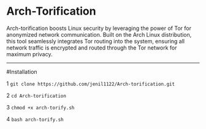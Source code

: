 # Arch-Torification
Arch-torification boosts Linux security by leveraging the power of Tor for anonymized network communication. Built on the Arch Linux distribution, this tool seamlessly integrates Tor routing into the system, ensuring all network traffic is encrypted and routed through the Tor network for maximum privacy.

 -----------------------------------------------------------------------------------------------------------------------------------------------------

#Installation

1 ``` git clone https://github.com/jenil1122/Arch-torification.git ```

2 ```cd Arch-torification```

3 ``` chmod +x arch-torify.sh ```

4 ``` bash arch-torify.sh ```
